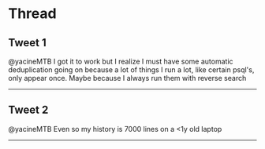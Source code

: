 # Thread

## Tweet 1

@yacineMTB I got it to work but I realize I must have some automatic deduplication going on because a lot of things I run a lot, like certain psql's, only appear once. Maybe because I always run them with reverse search

---

## Tweet 2

@yacineMTB Even so my history is 7000 lines on a &lt;1y old laptop

---

